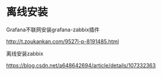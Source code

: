 # 离线安装

Grafana不联网安装grafana-zabbix插件

http://t.zoukankan.com/9527l-p-8191485.html



离线安装zabbix

https://blog.csdn.net/a648642694/article/details/107332363